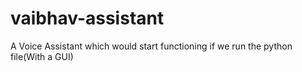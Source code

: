 # vaibhav-assistant 
A Voice Assistant which would start functioning if we run the python file(With a GUI)

